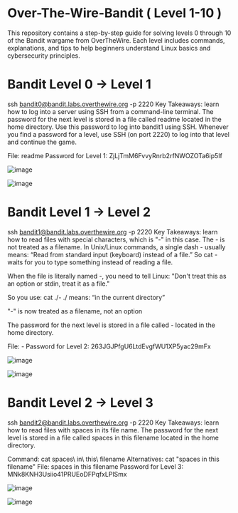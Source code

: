 # Over-The-Wire-Bandit ( Level 1-10 )
This repository contains a step-by-step guide for solving levels 0 through 10 of the Bandit wargame from OverTheWire. Each level includes commands, explanations, and tips to help beginners understand Linux basics and cybersecurity principles.


# Bandit Level 0 → Level 1
ssh bandit0@bandit.labs.overthewire.org -p 2220
Key Takeaways: learn how to log into a server using SSH from a command-line terminal.
The password for the next level is stored in a file called readme located in the home directory. Use this password to log into bandit1 using SSH. Whenever you find a password for a level, use SSH (on port 2220) to log into that level and continue the game. 



File: readme
Password for Level 1: ZjLjTmM6FvvyRnrb2rfNWOZOTa6ip5If

![image](https://github.com/user-attachments/assets/3494c7ee-1db2-413f-9d8c-dd7874c5ac61)

![image](https://github.com/user-attachments/assets/aca1c942-ad7e-4f1c-b751-f405a028817b)


# Bandit Level 1 → Level 2
ssh bandit1@bandit.labs.overthewire.org -p 2220
Key Takeaways: learn how to read files with special characters, which is "-" in this case.
The - is not treated as a filename. In Unix/Linux commands, a single dash - usually means:
“Read from standard input (keyboard) instead of a file.”
So cat - waits for you to type something instead of reading a file.

When the file is literally named -, you need to tell Linux:
"Don't treat this as an option or stdin, treat it as a file."

So you use:
cat ./-
./ means: “in the current directory”

"-" is now treated as a filename, not an option

The password for the next level is stored in a file called - located in the home directory.


File: -
Password for Level 2: 263JGJPfgU6LtdEvgfWU1XP5yac29mFx

![image](https://github.com/user-attachments/assets/b4386e01-40cf-41b8-a36e-f51cdbca80cd)

![image](https://github.com/user-attachments/assets/42283942-5259-4dcc-9e71-3846c9f1b068)


# Bandit Level 2 → Level 3
ssh bandit2@bandit.labs.overthewire.org -p 2220
Key Takeaways: learn how to read files with spaces in its file name.
The password for the next level is stored in a file called spaces in this filename located in the home directory.


Command: cat spaces\ in\ this\ filename
Alternatives: cat "spaces in this filename"
File: spaces in this filename
Password for Level 3: MNk8KNH3Usiio41PRUEoDFPqfxLPlSmx

![image](https://github.com/user-attachments/assets/21b273cf-c186-423c-91bf-8bedff308445)

![image](https://github.com/user-attachments/assets/8a978dd4-4562-4147-894d-69635dea52b7)


